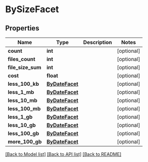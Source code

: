 # BySizeFacet

## Properties
Name | Type | Description | Notes
------------ | ------------- | ------------- | -------------
**count** | **int** |  | [optional] 
**files_count** | **int** |  | [optional] 
**file_size_sum** | **int** |  | [optional] 
**cost** | **float** |  | [optional] 
**less_100_kb** | [**ByDateFacet**](ByDateFacet.md) |  | [optional] 
**less_1_mb** | [**ByDateFacet**](ByDateFacet.md) |  | [optional] 
**less_10_mb** | [**ByDateFacet**](ByDateFacet.md) |  | [optional] 
**less_100_mb** | [**ByDateFacet**](ByDateFacet.md) |  | [optional] 
**less_1_gb** | [**ByDateFacet**](ByDateFacet.md) |  | [optional] 
**less_10_gb** | [**ByDateFacet**](ByDateFacet.md) |  | [optional] 
**less_100_gb** | [**ByDateFacet**](ByDateFacet.md) |  | [optional] 
**more_100_gb** | [**ByDateFacet**](ByDateFacet.md) |  | [optional] 

[[Back to Model list]](../README.md#documentation-for-models) [[Back to API list]](../README.md#documentation-for-api-endpoints) [[Back to README]](../README.md)


